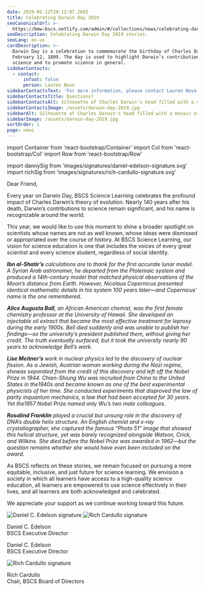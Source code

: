 ```yaml
---
date: 2019-02-12T20:12:07.266Z
title: Celebrating Darwin Day 2019
seoCanonicalUrl: >-
  https://bmw-bscs.netlify.com/admin/#/collections/news/celebrating-darwin-day-2019
seoDescription: Celebrating Darwin Day 2019 stories.
seoLang: en-us
cardDescription: >-
  Darwin Day is a celebration to commemorate the birthday of Charles Darwin on
  February 12, 1809. The day is used to highlight Darwin's contributions to
  science and to promote science in general.
sidebarContacts:
  - contact:
      infoat: false
      person: Lauren Novo
sidebarContactsText: 'For more information, please contact Lauren Novo.'
sidebarContactsTitle: Questions?
sidebarContactsAlt: Silhouette of Charles Darwin's head filled with a mosaic of other scientists.
sidebarContactsImage: /assets/darwin-day-2019.jpg
sidebarAlt: Silhouette of Charles Darwin's head filled with a mosaic of other scientists.
sidebarImage: /assets/darwin-day-2019.jpg
sortOrder: 1
page: news
---
```


import Container from 'react-bootstrap/Container'
import Col from 'react-bootstrap/Col'
import Row from 'react-bootstrap/Row'

import dannySig from 'images/signatures/daniel-edelson-signature.svg'
import richSig from 'images/signatures/rich-cardullo-signature.svg'

Dear Friend,

Every year on Darwin Day, BSCS Science Learning celebrates the profound impact of Charles Darwin’s theory of evolution. Nearly 140 years after his death, Darwin’s contributions to science remain significant, and his name is recognizable around the world.

This year, we would like to use this moment to shine a broader spotlight on scientists whose names are not as well known, whose ideas were dismissed or appropriated over the course of history. At BSCS Science Learning, our vision for science education is one that includes the voices of every great scientist and every science student, regardless of social identity.

_**Ibn al-Shatir’s** calculations are to thank for the first accurate lunar model. A Syrian Arab astronomer, he departed from the Ptolemaic system and produced a 14th-century model that matched physical observations of the Moon’s distance from Earth. However, Nicolaus Copernicus presented identical mathematic details in his system 100 years later—and Copernicus’ name is the one remembered._

_**Alice Augusta Ball**, an African American chemist, was the first female chemistry professor at the University of Hawaii. She developed an injectable oil extract that became the most effective treatment for leprosy during the early 1900s. Bell died suddenly and was unable to publish her findings—so the university’s president published them, without giving her credit. The truth eventually surfaced, but it took the university nearly 90 years to acknowledge Bell’s work._

_**Lise Meitner’s** work in nuclear physics led to the discovery of nuclear fission. As a Jewish, Austrian woman working during the Nazi regime, shewas separated from the credit of this discovery and left off the Nobel Prize in 1944. Chien-Shiung Wu was recruited from China to the United States in the1940s and became known as one of the best experimental physicists of her time. She conducted experiments that disproved the law of parity inquantum mechanics, a law that had been accepted for 30 years. Yet the1957 Nobel Prize named only Wu’s two male colleagues._

_**Rosalind Franklin** played a crucial but unsung role in the discovery of DNA’s double helix structure. An English chemist and x-ray crystallographer, she captured the famous “Photo 51” image that showed this helical structure, yet was barely recognized alongside Watson, Crick, and Wilkins. She died before the Nobel Prize was awarded in 1962—but the question remains whether she would have even been included on the award._

As BSCS reflects on these stories, we remain focused on pursuing a more equitable, inclusive, and just future for science learning. We envision a society in which all learners have access to a high-quality science education, all learners are empowered to use science effectively in their lives, and all learners are both acknowledged and celebrated.

We appreciate your support as we continue working toward this future.

<Container className="mt-5">
  <Row>
    <Col sm={6}>
      <img src={dannySig} alt="Daniel C. Edelson signature" style={{display: 'block', height: '65px'}} />
    </Col>
    <Col sm={6} className="d-none d-sm-block">
        <img src={richSig} alt="Rich Cardullo signature"  style={{display: 'block', height: '65px'}} />
    </Col>
    <Col className="d-block d-sm-none">
      <p>Daniel C. Edelson<br />BSCS Executive Director</p>
    </Col>
  </Row>
  <Row>
    <Col sm={6} className="d-none d-sm-block">
      <p>Daniel C. Edelson<br />BSCS Executive Director</p>
    </Col>
    <Col className="d-block d-sm-none mt-3">
      <img src={richSig} alt="Rich Cardullo signature" style={{display: 'block', height: '65px'}} />
    </Col>
    <Col sm={6}>
      <p>Rich Cardullo<br />Chair, BSCS Board of Directors</p>
    </Col>
  </Row>
</Container>